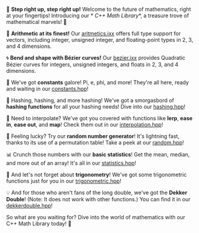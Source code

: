 🚀 **Step right up, step right up!** Welcome to the future of mathematics, right at your fingertips! Introducing our *
*C++ Math Library**, a treasure trove of mathematical marvels! 🎉

🔢 **Arithmetic at its finest!** Our [aritmetics.ixx](includes/aritmetics.ixx) offers full type support for vectors,
including integer, unsigned integer, and floating-point types in 2, 3, and 4 dimensions.

🌀 **Bend and shape with Bézier curves!** Our [bezier.ixx](includes/bezier.ixx) provides Quadratic Bézier curves for
integers, unsigned integers, and floats in 2, 3, and 4 dimensions.

🔢 We've got **constants** galore! Pi, e, phi, and more! They're all here, ready and waiting in
our [constants.hpp](includes/constants.ixx)!

🔐 Hashing, hashing, and more hashing! We've got a smorgasbord of **hashing functions** for all your hashing needs! Dive
into our [hashing.hpp](includes/hashing.ixx)!

🔄 Need to interpolate? We've got you covered with functions like **lerp**, **ease in**, **ease out**, and **map**! Check
them out in our [interpolation.hpp](includes/interpolation.ixx)!

🎲 Feeling lucky? Try our **random number generator**! It's lightning fast, thanks to its use of a permutation table!
Take a peek at our [random.hpp](includes/random.hpp)!

📊 Crunch those numbers with our **basic statistics**! Get the mean, median, and more out of an array! It's all in
our [statistics.hpp](includes/statistics.hpp)!

📐 And let's not forget about **trigonometry**! We've got some trigonometric functions just for you in
our [trigonometric.hpp](includes/trigonometric.hpp)!

💡 And for those who aren't fans of the long double, we've got the **Dekker Double**! (Note: It does not work with other
functions.) You can find it in our [dekkerdouble.hpp](includes/dekkerdouble.hpp)!

So what are you waiting for? Dive into the world of mathematics with our C++ Math Library today! 🎈